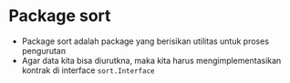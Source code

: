 # Package sort

- Package sort adalah package yang berisikan utilitas untuk proses pengurutan
- Agar data kita bisa diurutkna, maka kita harus mengimplementasikan kontrak di interface `sort.Interface`
